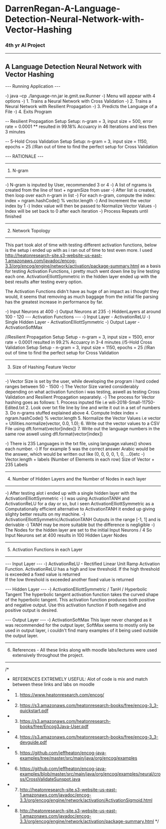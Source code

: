 # DarrenRegan-A-Language-Detection-Neural-Network-with-Vector-Hashing
### 4th yr AI Project
-------------------------------------------------------
A Language Detection Neural Network with Vector Hashing
-------------------------------------------------------

--- Running Application ---

   -) java –cp ./language-nn.jar ie.gmit.sw.Runner
   -) Menu will appear with 4 options
   -) 1. Trains a Neural Network with Cross Validation
   -) 2. Trains a Neural Network with Resilient Propagation
   -) 3. Predicts the Language of a File
   -) 4. Exits Program   

-- Resilient Propagation Setup
Setup: n-gram = 3, input size = 500, error rate = 0.0001 
** resulted in 99.18% Accuarcy in 46 Iterations and less then 3 minutes

-- 5-Hold Cross Validation Setup
Setup: n-gram = 3, input size = 1150, epochs = 25 //Ran out of time to find the perfect setup for Cross Validation

--- RATIONALE ---

----------------------------------------------------------------------------------
1. N-gram
----------------------------------------------------------------------------------
   -) N-gram is inputed by User, recommended 3 or 4
   -) A list of ngrams is created from the line of text + ngramSize from user
   -) After list is created, then loop over each n-gram in list
   -) For each n-gram, compute the index: index = ngram.hashCode() % vector.length
   -) And Increment the vector index by 1
   -) Index value will then be passed to Normalize Vector Values
   -) Index will be set back to 0 after each iteration
   -) Process Repeats until finished

----------------------------------------------------------------------------------
2. Network Topology
----------------------------------------------------------------------------------
This part took alot of time with testing different activation functions,
below is the setup i ended up with as i ran out of time to test even more.
I used http://heatonresearch-site.s3-website-us-east-1.amazonaws.com/javadoc/encog-3.3/org/encog/engine/network/activation/package-summary.html
as a basis for testing Activation Functions, i pretty much went down line by line testing each one.
ActivationElliottSymmetric in the hidden layer ended up with the best results after testing every option.

The Activation Functions didn't have as huge of an impact as i thought they would, it seems that removing as much
baggage from the initial file parsing has the greatest increase in performance by far.

   -) Input Neurons at 400
   -) Output Neurons at 235
   -) HiddenLayers at around 100 - 120
   --- Activation Functions --- 
   -) Input Layer - ActivationReLU
   -) Single Hidden Layer - ActivationElliottSymmetric
   -) Output Layer - ActivationSoftMax

//Resilient Propagation Setup
Setup - n-gram = 3, input size = 1500, error rate = 0.0001 resulted in 99.2% Accuarcy in 3-4 minutes
//5-Hold Cross Validation Setup
Setup - n-gram = 3, input size = 1150, epochs = 25 //Ran out of time to find the perfect setup for Cross Validation

----------------------------------------------------------------------------------
3. Size of Hashing Feature Vector
----------------------------------------------------------------------------------
   -) Vector Size is set by the user, while developing the program i hard coded ranges between 50 - 1500
   -) The Vector Size varied considerably depending on what activation function i was testing, 
      aswell as testing Cross Validation and Resilient Propagation separately.
   -) The process for Vector hashing goes as follows:
      1. Process inputed file i.e wili-2018-Small-11750-Edited.txt
      2. Look over txt file line by line and write it out in a set of numbers
      3. Do n-grams stuffed explained above
      4. Compute Index index = ngram.hashCode() % vector.length
      5. Normalize the Vector Values i.e vector = Utilities.normalize(vector, 0.0, 1.0);
      6. Write out the vector values to a CSV File using dft.format(vector[index])
      7. Write out the language numbers in the same row aswell using dfl.format(vector[index])

   -) There is 235 Languages in the txt file, using language.values() shows each number.
   -) If for example 5 was the correct answer Arabic would be the answer, which would be written out like (0, 0, 0, 0, 1, 0, ...0)etc
   -) Vector.length + labels (Number of Elements in each row) Size of Vector + 235 Labels

----------------------------------------------------------------------------------
4. Number of Hidden Layers and the Number of Nodes in each layer
----------------------------------------------------------------------------------
   -) After testing alot i ended up with a single hidden layer with the ActivationElliottSymmetric
   -) I was using ActivationTANH and ActivationReLU for a day or so, but i seen ActivationElliottSymmetric as a Computationally efficient alternative to ActivationTANH it ended up giving slighty better results on my machine.
   -) ActivationElliottSymmetric/ActivationTANH Outputs in the range [-1, 1] and is derivable
   -) TANH may be more suitable but the difference is negligible
   -) The Nodes for the hidden layer are set to the initial Input Neurons / 4
      So Input Neurons set at 400 results in 100 Hidden Layer Nodes

----------------------------------------------------------------------------------
5. Activation Functions in each Layer
----------------------------------------------------------------------------------
   --- Input Layer ---
   -) ActivationReLU - Rectified Linear Unit
      Ramp Activation Function. ActivationReLU has a high and low threshold.
      If the high threshold is exceeded a fixed value is returned	
      If the low threshold is exceeded another fixed value is returned

   --- Hidden Layer ---
   -) ActivationElliottSymmetric / TanH / Hyperbolic Tangent
      The hyperbolic tangent activation function takes the curved shape of the
      hyperbolic tangent. This activation function produces both positive and negative output. 
      Use this activation function if both negative and positive output is desired.

   --- Output Layer ---
   -) ActivationSoftMax
      This layer never changed as it was recommended for the output layer,
      SoftMax seems to mostly only be used in output layer, i couldn't find many examples
      of it being used outside the output layer.

----------------------------------------------------------------------------------
6. References - All these links along with moodle labs/lectures were used extensively throughout the project.
----------------------------------------------------------------------------------
/*
* REFERENCES EXTREMELY USEFUL: Alot of code is mix and match between these links and labs on moodle
* 1. https://www.heatonresearch.com/encog/
* 2. https://s3.amazonaws.com/heatonresearch-books/free/encog-3_3-quickstart.pdf
* 3. https://s3.amazonaws.com/heatonresearch-books/free/Encog3Java-User.pdf
* 4. https://s3.amazonaws.com/heatonresearch-books/free/encog-3_3-devguide.pdf
* 5. https://github.com/jeffheaton/encog-java-examples/tree/master/src/main/java/org/encog/examples
* 6. https://github.com/jeffheaton/encog-java-examples/blob/master/src/main/java/org/encog/examples/neural/cross/CrossValidateSunspot.java
* 7. http://heatonresearch-site.s3-website-us-east-1.amazonaws.com/javadoc/encog-3.3/org/encog/engine/network/activation/ActivationSigmoid.html
* 8. http://heatonresearch-site.s3-website-us-east-1.amazonaws.com/javadoc/encog-3.3/org/encog/engine/network/activation/package-summary.html
*/
